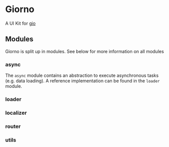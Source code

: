 # Giorno

A UI Kit for [gio](https://github.com/gioui/gio)

## Modules

Giorno is split up in modules. See below for more information on all modules

### async

The `async` module contains an abstraction to execute asynchronous tasks (e.g. data loading).
A reference implementation can be found in the `loader` module.

### loader

### localizer

### router

### utils
